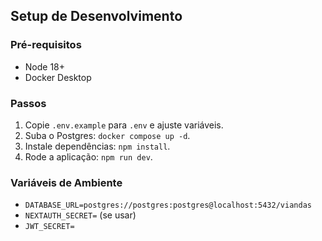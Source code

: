 ## Setup de Desenvolvimento

### Pré-requisitos
- Node 18+
- Docker Desktop

### Passos
1. Copie `.env.example` para `.env` e ajuste variáveis.
2. Suba o Postgres: `docker compose up -d`.
3. Instale dependências: `npm install`.
4. Rode a aplicação: `npm run dev`.

### Variáveis de Ambiente
- `DATABASE_URL=postgres://postgres:postgres@localhost:5432/viandas`
- `NEXTAUTH_SECRET=` (se usar)
- `JWT_SECRET=`


